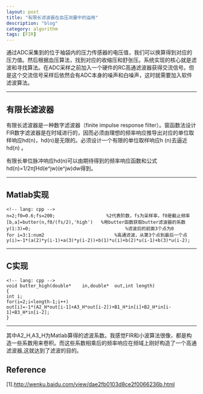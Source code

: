 ```yaml
---
layout: post
title: "有限长滤波器在血压测量中的运用"
description: "blog"
category: algorithm
tags: [FIR]
---
```


通过ADC采集到的位于袖袋内的压力传感器的电压值，我们可以换算得到对应的压力值。然后根据血压算法，找到对应的收缩压和舒张压。系统实现的核心就是滤波和寻找算法。在ADC采样之前加入一个硬件的RC高通滤波器获得交流信号。但是这个交流信号采样后依然会有ADC本身的噪声和白噪声，这时就需要加入软件滤波算法。


--------------------------------------------
## 有限长滤波器
有限长滤波器是一种数字滤波器（finite impulse response filter）。窗函数法设计FIR数字滤波器是在时域进行的，因而必须由理想的频率响应推导出对应的单位取样响应hd(n)，hd(n)是无限的。必须设计一个有限的单位取样响应h (n)去逼近hd(n) 。

有限长单位脉冲响应hd(n)可以由期待得到的频率响应函数和公式hd(n)=1/2π∫Hd(e^jw)(e^jw)dw得到。


-----------------------------------------
## Matlab实现

    <!-- lang: cpp -->
    n=2;f0=0.6;fs=200;                   %2代表阶数，fs为采样率，f0是截止频率
    [b,a]=butter(n,f0/(fs/2),'high')   %用butter函数获取butter滤波器的系数
    y(1:3)=0;                                   %滤波后的前面3个点为0
    for i=3:1:num2                          %高通滤波，从第3个点到最后一个点
    y(i)=-1*(a(2)*y(i-1)+a(3)*y(i-2))+b(1)*u(i)+b(2)*u(i-1)+b(3)*u(i-2);


-------------------------------------------
## C实现

    <!-- lang: cpp -->
    void butter_high(double*	in,double*	out,int	length)
    {
    int i;
    for(i=2;i<length-1;i++)
    out[i]=-1*(A2_H*out[i-1]+A3_H*out[i-2])+B1_H*in[i]+B2_H*in[i-1]+B3_H*in[i-2];
    }

-------------------------------------------
其中A2_H,A3_H为Matlab算得的滤波系数。我感觉FIR和小波算法很像，都是构造一些系数用来卷积。而这些系数相乘后的频率响应在频域上刚好构造了一个高通滤波器,这就达到了滤波的目的。

## Reference
[1].http://wenku.baidu.com/view/dae2fb0103d8ce2f0066236b.html

